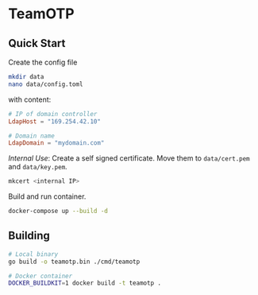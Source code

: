 # TeamOTP
## Quick Start
Create the config file
```sh
mkdir data
nano data/config.toml
```

with content:
```toml
# IP of domain controller
LdapHost = "169.254.42.10"

# Domain name
LdapDomain = "mydomain.com"
```

_Internal Use_: Create a self signed certificate.
Move them to `data/cert.pem` and `data/key.pem`.
```sh
mkcert <internal IP>
```

Build and run container.
```sh
docker-compose up --build -d
```

## Building
```sh
# Local binary
go build -o teamotp.bin ./cmd/teamotp

# Docker container
DOCKER_BUILDKIT=1 docker build -t teamotp .
```

